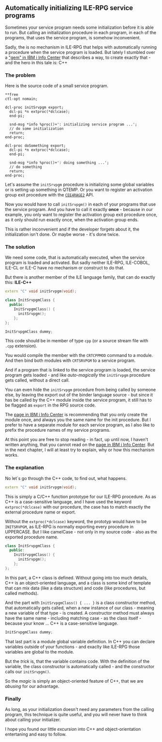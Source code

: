 ## Automatically initializing ILE-RPG service programs

Sometimes your service program needs some initialization before it is able to run. 
But calling an initialization procedure in each program, in each of the programs,
that uses the service program, is somehow inconvenient.

Sadly, the is no mechanism in ILE-RPG that helps with automatically running a procedure
when the service program is loaded. But lately I stumbled over a ["gem" in IBM i Info Center](https://www.ibm.com/support/pages/initializing-context-during-service-program-activation)
that describes a way, to create exactly that - and the hero in this tale is: C++

### The problem

Here is the source code of a small service program. 

```rpgle
**free
ctl-opt nomain;

dcl-proc initSrvpgm export;
  dcl-pi *n extproc(*dclcase);
  end-pi;

  snd-msg *info %proc()+': initializing service program ...';
  // do some initialization
  return;
end-proc;

dcl-proc doSomething export;
  dcl-pi *n extproc(*dclcase);
  end-pi;

  snd-msg *info %proc()+': doing something ...';
  // do something 
  return;
end-proc;
```

Let's assume the `initSrvpgm` procedure is initializing some global variables or is setting up
something in QTEMP. Or you want to register an activation group exit procedure with the 
[`CEE4RAGE2`](https://www.ibm.com/docs/api/v1/content/ssw_ibm_i_76/apis/CEE4RAGE2.htm) API.

Now you would have to call `initSrvpgm()` in each of your programs that use the service program.
And you have to call it exactly **once** - because in our example, you only want to register the
activation group exit procedure once, as it only should run exactly once, when the activation
group ends.

This is rather inconvenient and if the developer forgets about it, the initialization isn't done.
Or maybe worse - it's done twice.

### The solution

We need some code, that is automatically executed, when the service program is loaded and 
activated. But sadly neither ILE-RPG, ILE-COBOL, ILE-CL or ILE-C have no mechanism or construct
to do that.

But there is another member of the ILE language family, that can do exactly this: **ILE-C++**

```cpp
extern "C" void initSrvpgm(void);

class InitSrvpgmClass {                    
  public:                              
    InitSrvpgmClass() {      
      initSrvpgm();  
    };
};                                    

InitSrvpgmClass dummy;
```

This code should be in member of type `cpp` (or a source stream file with `.cpp` extension).

You would compile the member with the `CRTCPPMOD` command to a module. And then bind both
modules with `CRTSRVPGM` to a service program.

And if a program that is linked to the service program is loaded, the service program gets 
loaded - and like *auto-magically* the `initSrvpgm` procedure gets called, without a direct
call.

You can even hide the `initSrvpgm` procedure from being called by someone else, by leaving the
export out of the binder language source - but since it has be called by the C++ module inside
the service program, it still has to be flagged as `export` in the RPG source code.

The [page in IBM i Info Center](https://www.ibm.com/support/pages/initializing-context-during-service-program-activation)
is recommending that you only create the module once, and always you the same name for the
init procedure. But I prefer to have a separate module for each service program, as I also 
like to prefix the procedure names of my service programs.

At this point you are free to stop reading - in fact, up until now, I haven't written anything,
that you cannot read on the [page in IBM i Info Center](https://www.ibm.com/support/pages/initializing-context-during-service-program-activation).
But in the next chapter, I will at least try to explain, why or how this mechanism works.

### The explanation

No let`s go through the C++ code, to find out, what happens.

```cpp
extern "C" void initSrvpgm(void);
```

This is simply a C/C++ function prototype for our ILE-RPG procedure. As as C++ is a 
case-sensitive language, and I have used the keyword `extproc(*dclcase)` with our procedure, 
the case has to match exactly the external procedure name or export. 

Without the `extproc(*dclcase)` keyword, the prototyp would have to be `INITSRVPGM`, as ILE-RPG
is normally exporting every procedure in UPPERCASE. But I like camelCase - not only in my 
source code - also as the exported procedure name.

```cpp
class InitSrvpgmClass {                    
  public:                              
    InitSrvpgmClass() {      
      initSrvpgm();  
    };
};                                    
```

In this part, a C++ class is defined. Without going into too much details, C++ is an 
object-oriented language, and a class is some kind of template that can mix data (like a 
data structure) and code (like procedures, but called methods).

And the part with `InitSrvpgmClass() { ... }` is a class constructor method, that automatically
gets called, when a new instance of our class - meaning a new variable of that type - is created.
A constructor method must always have the same name - including matching case - as the class
itself - because your know ... C++ is a case-sensitive language.

```cpp
InitSrvpgmClass dummy;
```

That last part is a module global variable definition. In C++ you can declare variables
outside of your functions - and exaclty like ILE-RPG those variables are global to the 
module.

But the *trick* is, that the variable contains code. With the definition of the variable,
the class constructor is automatically called - and the constructor calls our `initSrvpgm()`.

So the *magic* is simply an object-oriented feature of C++, that we are *abusing* for
our advantage.

### Finally

As long, as your initialization doesn't need any parameters from the calling program, this
technique is quite useful, and you will never have to think about calling your initializer.

I hope you found our little *excursion* into C++ and object-orientation entertaning and 
easy to follow. 


